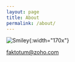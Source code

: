 ```yaml
---
layout: page
title: About
permalink: /about/
---
```


![Smiley](https://upload.wikimedia.org/wikipedia/commons/thumb/e/e0/SNice.svg/1024px-SNice.svg.png){:width="170x"}

[faktotum@zoho.com](mailto:faktotum@zoho.com)


